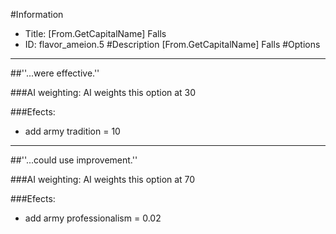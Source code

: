 #Information
 - Title: [From.GetCapitalName] Falls
 - ID: flavor_ameion.5
#Description
[From.GetCapitalName] Falls
#Options

___
##''...were effective.''

###AI weighting:
AI weights this option at 30


###Efects:<ul><li>add army tradition = 10</li></ul>

___
##''...could use improvement.''

###AI weighting:
AI weights this option at 70


###Efects:<ul><li>add army professionalism = 0.02</li></ul>
